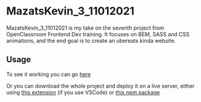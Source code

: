# MazatsKevin_3_11012021

MazatsKevin_3_11012021 is my take on the seventh project from OpenClassroom Frontend Dev training. It focuses on BEM, SASS and CSS animations, and the end goal is to create an ubereats kinda website.

## Usage

To see it working you can go [here](https://k-mazats.github.io/MazatsKevin_3_11012021/)

Or you can download the whole project and deploy it on a live server, either using [this extension](https://marketplace.visualstudio.com/items?itemName=ritwickdey.LiveServer) (if you use VSCode) or [this npm package](https://www.npmjs.com/package/live-server)
